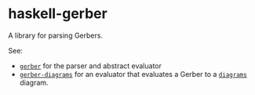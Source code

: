 # haskell-gerber

A library for parsing Gerbers.

See:

* [`gerber`](./gerber) for the parser and abstract evaluator
* [`gerber-diagrams`](./gerber-diagrams) for an evaluator that evaluates a Gerber to a [`diagrams`](http://projects.haskell.org/diagrams) diagram.

